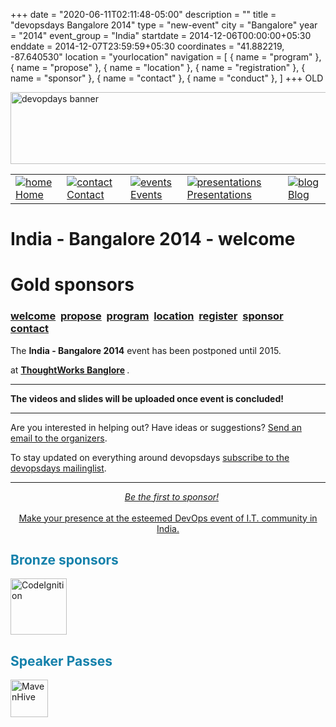 +++
date = "2020-06-11T02:11:48-05:00"
description = ""
title = "devopsdays Bangalore 2014"
type = "new-event"
city = "Bangalore"
year = "2014"
event_group = "India"
startdate = 2014-12-06T00:00:00+05:30
enddate = 2014-12-07T23:59:59+05:30
coordinates = "41.882219, -87.640530"
location = "yourlocation"
navigation = [
    { name = "program" },
    { name = "propose" },
    { name = "location" },
    { name = "registration" },
    { name = "sponsor" },
    { name = "contact" },
    { name = "conduct" },
]
+++
OLD






<!DOCTYPE HTML PUBLIC "-//W3C//DTD HTML 4.01 Transitional//EN"
"http://www.w3.org/TR/html4/loose.dtd">
<html>
<head>
<meta http-equiv="content-type" content="text/html; charset=utf-8" >
<title>India - Bangalore 2014 - welcome</title>
<meta name="author" content="" >





<link rel="alternate" type="application/rss+xml" title="devopsdays RSS Feed" href="http://www.devopsdays.org/feed/" >



<script type="text/javascript" src="https://www.google.com/jsapi"></script>
<script type="text/javascript">
google.load('jquery', '1.3.2');
</script>

<!---This is a combined jAmpersand, jqwindont , jPullquote -->
<script type="text/javascript" src="/js/devops.js"></script>

<!--- Blueprint CSS Framework Screen + Fancytype-Screen + jedi.css -->
<link rel="stylesheet" href="/css/devops.min.css" type="text/css" media="screen, projection">
<link rel="stylesheet" href="/css/blueprint/print.css" type="text/css" media="print">
<!--[if IE]>
<link rel="stylesheet" href="/css/blueprint/ie.css" type="text/css" media="screen, projection">
<![endif]-->
</head>


<body onload="initialize()">

<div class="container ">
<div class="span-24 last" id="header">

 <div class="span-16 first">
	<img src="/images/devopsdays-banner.png" title="devopsdays banner" width="801" height="115" alt="devopdays banner" ><br>
 </div>
 <div class="span-8 last">
 </div>
</div>

<div class="span-24 last">
<div class="span-15 first">
<div id="headermenu">
<table >
  <tr>
    <td>
      <a href="/"><img alt="home" title="home" src="/images/home.png"></a>
      <a href="/">Home</a>
    </td>
    <td>
      <a href="/contact/"><img alt="contact" title="contact" src="/images/contact.png"></a>
      <a href="/contact/">Contact</a>
    </td>
    <td>
      <a href="/events/"><img alt="events" title="events" src="/images/events.png"></a>
      <a href="/events/">Events</a>
    </td>
    <td>
      <a href="/presentations/"><img alt="presentations" title="presentations" src="/images/presentations.png"></a>
      <a href="/presentations/">Presentations</a>
    </td>
    <td>
      <a href="/blog/"><img alt="blog" title="blog" src="/images/blog.png"></a>
      <a href="/blog/">Blog</a>
    </td>
  </tr>
</table>
</div>

</div>
<div class="span-8 last">
</div>

<div class="span-24 last" id="title">
<div class="span-15 first">
<h1>India - Bangalore 2014 - welcome </h1>
</div>

<div class="span-8 last">
</div>

  
<h1>Gold sponsors</h1>
  

</div>


<div class="span-15  ">
  <div class="span-15  last ">
  <div class="submenu">
<h3>
<a href="/events/2014/bangalore/">welcome</a> 
<a href="/events/2014/bangalore/propose">propose</a> 
<a href="/events/2014/bangalore/program">program</a> 
<a href="/events/2014/bangalore/location">location</a> 
<a href="/events/2014/bangalore/registration">register</a> 
<a href="/events/2014/bangalore/sponsor">sponsor</a> 
<a href="/events/2014/bangalore/contact">contact</a> 

</h3>
</div>


  <p>The <strong>India - Bangalore 2014</strong> event has been postponed until 2015.</p>

<p>at <strong><a href="https://www.google.co.in/maps/search/thoughtworks+bangalore/@12.9539974,77.6309395,11z/data=!3m1!4b1?hl=en">ThoughtWorks Banglore</a>
</strong>.</p>

<hr />

<p><strong> The videos and slides will be uploaded once event is concluded! </strong></p>

<hr />

<p>Are you interested in helping out? Have ideas or suggestions? <a href="mailto:organizers-india-2013@devopsdays.org">Send an email to the organizers</a>.</p>

<p>To stay updated on everything around devopsdays <a href="http://groups.google.com/group/devopsdays">subscribe to the devopsdays mailinglist</a>.</p>

<hr />

  </div>
  
</div>

<div class="span-8 last">
  <div class="span-8 last">



<div style="text-align:center;"><i>   <a href='/events/2014/bangalore/sponsor'>Be the first to sponsor!<br/><br/></i> Make your presence at the esteemed DevOps event of I.T. community in India.</a>
</div>











<h2 style="color: #1581AB; font-weight: bold;">Bronze sponsors</h2>

<a href='http://codeignition.co/'><img border=0 alt='CodeIgnition' title='CodeIgnition' width=90px height=90px src='/events/2014/bangalore/logos/codeignition.png'></a>




<h2 style="color: #1581AB; font-weight: bold;">Speaker Passes</h2>


<a href='http://www.mavenhive.com/'><img border=0 alt='MavenHive' title='MavenHive' width=60px height=60px src='/events/2014/bangalore/logos/mavenhive.png'></a>














</div>
  <div class="span-8 last">
  </div>


</div>


</div>
</div>

<script type="text/javascript">
  var _gaq = _gaq || [];
  _gaq.push(['_setAccount', 'UA-9713393-1']);
  _gaq.push(['_trackPageview']);

  (function() {
    var ga = document.createElement('script'); ga.type = 'text/javascript'; ga.async = true;
    ga.src = ('https:' == document.location.protocol ? 'https://ssl' : 'http://www') + '.google-analytics.com/ga.js';
    var s = document.getElementsByTagName('script')[0]; s.parentNode.insertBefore(ga, s);
  })();
</script>




</body>
</html>
